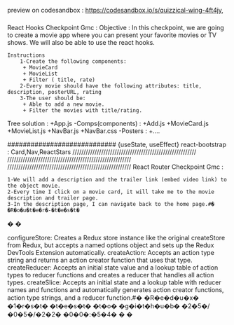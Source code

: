 preview on codesandbox : https://codesandbox.io/s/quizzical-wing-4ft4jy,
#####
React Hooks Checkpoint Gmc : 
    Objective : 
        In this checkpoint, we are going to create a movie app where you can present your favorite movies or TV shows. We will also be able to use the react hooks.

    Instructions
        1-Create the following components:
         + MovieCard
         + MovieList
         + Filter ( title, rate)
        2-Every movie should have the following attributes: title, description, posterURL, rating
        3-The user should be:
         + Able to add a new movie.
         + Filter the movies with title/rating.

Tree solution : 
+App.js
    -Comps(components) : 
        +Add.js
        +MovieCard.js
        +MovieList.js
        +NavBar.js
        +NavBar.css
    -Posters :
        +....

############################
{useState, useEffect}
react-bootstrap : Card,Nav,ReactStars
////////////////////////////////////////////////////////
////////////////////////////////////////////////////////
////////////////////////////////////////////////////////
React Router Checkpoint Gmc : 

    1-We will add a description and the trailer link (embed video link) to the object movie.
    2-Every time I click on a movie card, it will take me to the movie description and trailer page.
    3-In the description page, I can navigate back to the home page.#� �R�o�u�t�e�r�-�t�e�s�t�
�
�

configureStore: Creates a Redux store instance like the original createStore from Redux, but accepts a named options object and sets up the Redux DevTools Extension automatically.
createAction: Accepts an action type string and returns an action creator function that uses that type.
createReducer: Accepts an initial state value and a lookup table of action types to reducer functions and creates a reducer that handles all action types.
createSlice: Accepts an initial state and a lookup table with reducer names and functions and automatically generates action creator functions, action type strings, and a reducer function.#� �R�e�d�u�x� �1�r�s�t� �t�e�s�t� �t�o� �g�i�t�h�u�b� �2�5�/�0�5�/�2�2� �0�0�:�5�4�
�
�
